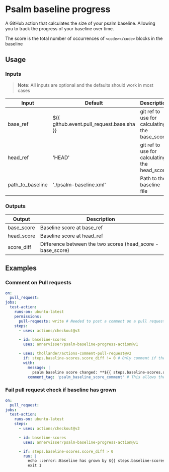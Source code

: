 # Psalm baseline progress
A GitHub action that calculates the size of your psalm baseline.
Allowing you to track the progress of your baseline over time.

The score is the total number of occurrences of `<code></code>` blocks in the baseline

## Usage

### Inputs
> **Note**: All inputs are optional and the defaults should work in most cases 

| Input            | Default                                   | Description                                   |
|------------------|-------------------------------------------|-----------------------------------------------|
| base_ref         | ${{ github.event.pull_request.base.sha }} | git ref to use for calculating the base_score |
| head_ref         | 'HEAD'                                    | git ref to use for calculating the head_score |
| path_to_baseline | './psalm-baseline.xml'                    | Path to the baseline file                     |


### Outputs
| Output     | Description                                                 |
|------------|-------------------------------------------------------------|
| base_score | Baseline score at base_ref                                  |
| head_score | Baseline score at head_ref                                  |
| score_diff | Difference between the two scores (head_score - base_score) |

## Examples

### Comment on Pull requests
```yaml
on:
  pull_request:
jobs:
  test-action:
    runs-on: ubuntu-latest
    permissions:
      pull-requests: write # Needed to post a comment on a pull request
    steps:
      - uses: actions/checkout@v3

      - id: baseline-scores
        uses: annervisser/psalm-baseline-progress-action@v1

      - uses: thollander/actions-comment-pull-request@v2
        if: steps.baseline-scores.score_diff != 0 # Only comment if the score has changed
        with:
          message: |
            psalm baseline score changed: **${{ steps.baseline-scores.outputs.base_score }}** -> **${{ steps.baseline-scores.outputs.head_score }}**
          comment_tag: 'psalm_baseline_score_comment' # This allows the comment to be updated when the pull request changes
```

### Fail pull request check if baseline has grown
```yaml
on:
  pull_request:
jobs:
  test-action:
    runs-on: ubuntu-latest
    steps:
      - uses: actions/checkout@v3

      - id: baseline-scores
        uses: annervisser/psalm-baseline-progress-action@v1

      - if: steps.baseline-scores.score_diff > 0
        run: |
          echo ::error::Baseline has grown by ${{ steps.baseline-scores.score_diff }}
          exit 1
```
